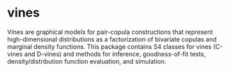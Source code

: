# vines

Vines are graphical models for pair-copula constructions that represent high-dimensional distributions as a factorization of bivariate copulas and marginal density functions. This package contains S4 classes for vines (C-vines and D-vines) and methods for inference, goodness-of-fit tests, density/distribution function evaluation, and simulation.
